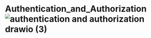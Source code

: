 # Authentication_and_Authorization![authentication and authorization drawio (3)](https://user-images.githubusercontent.com/67227922/188678927-254a65de-9a2d-4de9-90c8-bc6dee4a20a0.png)
